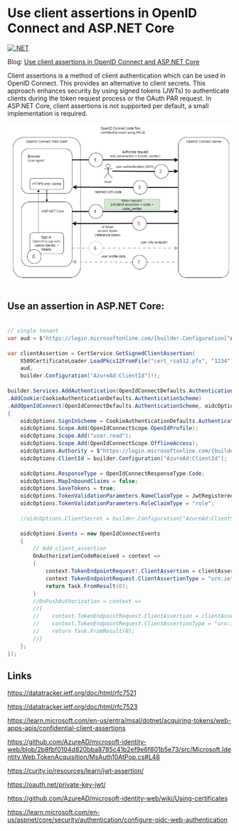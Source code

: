 # Use client assertions in OpenID Connect and ASP.NET Core

[![.NET](https://github.com/damienbod/oidc-client-assertion/actions/workflows/dotnet.yml/badge.svg)](https://github.com/damienbod/oidc-client-assertion/actions/workflows/dotnet.yml)

Blog: [Use client assertions in OpenID Connect and ASP.NET Core](https://damienbod.com)

Client assertions is a method of client authentication which can be used in OpenID Connect. This provides an alternative to client secrets. This approach enhances security by using signed tokens (JWTs) to authenticate clients during the token request process or the OAuth PAR request. In ASP.NET Core, client assertions is not supported per default, a small implementation is required.

![flow](https://github.com/damienbod/oidc-client-assertion/blob/main/images/oidc-confidential-pkce-code-flow-assertion.drawio.png)


## Use an assertion in ASP.NET Core:

```csharp

// single tenant
var aud = $"https://login.microsoftonline.com/{builder.Configuration["AzureAd:TenantId"]!}/oauth2/v2.0/token";

var clientAssertion = CertService.GetSignedClientAssertion(
	X509CertificateLoader.LoadPkcs12FromFile("cert_rsa512.pfx", "1234"),
	aud,
	builder.Configuration["AzureAd:ClientId"]!);

builder.Services.AddAuthentication(OpenIdConnectDefaults.AuthenticationScheme)
.AddCookie(CookieAuthenticationDefaults.AuthenticationScheme)
.AddOpenIdConnect(OpenIdConnectDefaults.AuthenticationScheme, oidcOptions =>
{
	oidcOptions.SignInScheme = CookieAuthenticationDefaults.AuthenticationScheme;
	oidcOptions.Scope.Add(OpenIdConnectScope.OpenIdProfile);
	oidcOptions.Scope.Add("user.read");
	oidcOptions.Scope.Add(OpenIdConnectScope.OfflineAccess);
	oidcOptions.Authority = $"https://login.microsoftonline.com/{builder.Configuration["AzureAd:TenantId"]}/v2.0/";
	oidcOptions.ClientId = builder.Configuration["AzureAd:ClientId"];
		
	oidcOptions.ResponseType = OpenIdConnectResponseType.Code;
	oidcOptions.MapInboundClaims = false;
	oidcOptions.SaveTokens = true;
	oidcOptions.TokenValidationParameters.NameClaimType = JwtRegisteredClaimNames.Name;
	oidcOptions.TokenValidationParameters.RoleClaimType = "role";

	//oidcOptions.ClientSecret = builder.Configuration["AzureAd:ClientSecret"];

	oidcOptions.Events = new OpenIdConnectEvents
	{
		// Add client_assertion            
		OnAuthorizationCodeReceived = context =>
		{
			context.TokenEndpointRequest!.ClientAssertion = clientAssertion;
			context.TokenEndpointRequest.ClientAssertionType = "urn:ietf:params:oauth:client-assertion-type:jwt-bearer";
			return Task.FromResult(0);
		}
		//OnPushAuthorization = context =>
		//{
		//    context.TokenEndpointRequest.ClientAssertion = clientAssertion;
		//    context.TokenEndpointRequest.ClientAssertionType = "urn:ietf:params:oauth:client-assertion-type:jwt-bearer";
		//    return Task.FromResult(0);
		//}
	};
});
```

## Links

https://datatracker.ietf.org/doc/html/rfc7521

https://datatracker.ietf.org/doc/html/rfc7523

https://learn.microsoft.com/en-us/entra/msal/dotnet/acquiring-tokens/web-apps-apis/confidential-client-assertions

https://github.com/AzureAD/microsoft-identity-web/blob/2b8fbf0104d820bba8785c41b2ef9e6f801b5e73/src/Microsoft.Identity.Web.TokenAcquisition/MsAuth10AtPop.cs#L48

https://curity.io/resources/learn/jwt-assertion/

https://oauth.net/private-key-jwt/

https://github.com/AzureAD/microsoft-identity-web/wiki/Using-certificates

https://learn.microsoft.com/en-us/aspnet/core/security/authentication/configure-oidc-web-authentication